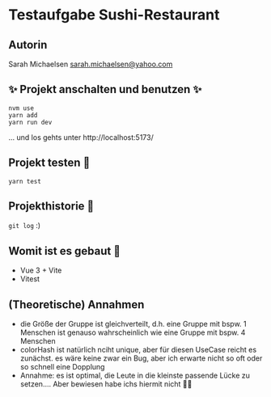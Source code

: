 # Testaufgabe Sushi-Restaurant

## Autorin
Sarah Michaelsen
sarah.michaelsen@yahoo.com

## :sparkles: Projekt anschalten und benutzen :sparkles:
`nvm use` <br />
`yarn add` <br />
`yarn run dev` <br />

... und los gehts unter http://localhost:5173/

## Projekt testen :monocle_face:
`yarn test`

## Projekthistorie :scroll:
`git log` :)

## Womit ist es gebaut :wrench:
- Vue 3 + Vite
- Vitest

## (Theoretische) Annahmen
- die Größe der Gruppe ist gleichverteilt, d.h. eine Gruppe mit bspw. 1 Menschen ist genauso wahrscheinlich wie eine Gruppe mit bspw. 4 Menschen
- colorHash ist natürlich nciht unique, aber für diesen UseCase reicht es zunächst. es wäre keine zwar ein Bug, aber ich erwarte nicht so oft oder so schnell eine Dopplung
- Annahme: es ist optimal, die Leute in die kleinste passende Lücke zu setzen.... Aber bewiesen habe ichs hiermit nicht :woman_shrugging: